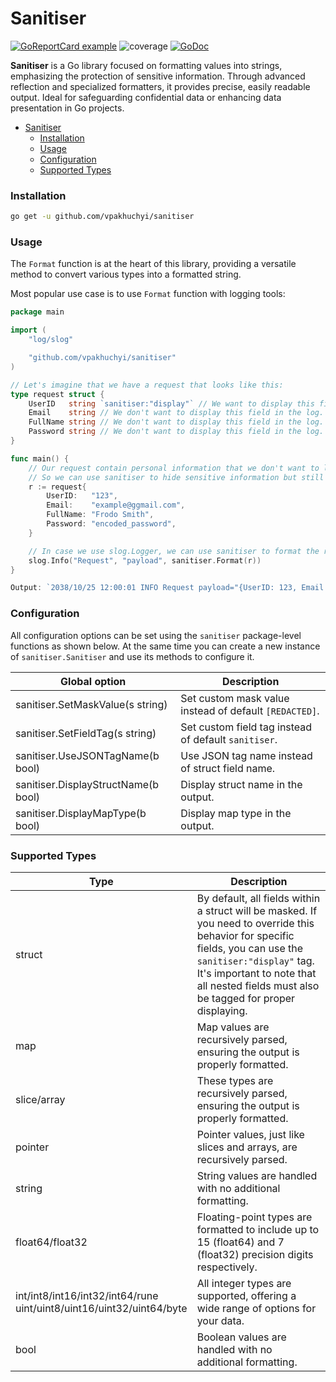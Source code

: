 # Sanitiser

[![GoReportCard example](https://goreportcard.com/badge/github.com/vpakhuchyi/sanitiser)](https://goreportcard.com/report/github.com/vpakhuchyi/sanitiser)
![coverage](https://raw.githubusercontent.com/vpakhuchyi/sanitiser/badges/.badges/main/coverage.svg)
[![GoDoc](https://godoc.org/github.com/vpakhuchyi/sanitiser?status.svg)](https://godoc.org/github.com/vpakhuchyi/sanitiser)

**Sanitiser** is a Go library focused on formatting values into strings, emphasizing the protection
of sensitive information. Through advanced reflection and specialized formatters, it provides precise,
easily readable output. Ideal for safeguarding confidential data or enhancing data presentation in Go projects.

<!-- TOC -->

* [Sanitiser](#sanitiser)
    * [Installation](#installation)
    * [Usage](#usage)
    * [Configuration](#configuration)
    * [Supported Types](#supported-types)

<!-- TOC -->

### Installation

```bash
go get -u github.com/vpakhuchyi/sanitiser
```

### Usage

The `Format` function is at the heart of this library, providing a versatile method to convert various types into a
formatted string.

Most popular use case is to use `Format` function with logging tools:

```go
package main

import (
	"log/slog"

	"github.com/vpakhuchyi/sanitiser"
)

// Let's imagine that we have a request that looks like this:
type request struct {
	UserID   string `sanitiser:"display"` // We want to display this field in the log.
	Email    string // We don't want to display this field in the log.
	FullName string // We don't want to display this field in the log.
	Password string // We don't want to display this field in the log.
}

func main() {
	// Our request contain personal information that we don't want to log.
	// So we can use sanitiser to hide sensitive information but still be able to log the request.
	r := request{
		UserID:   "123",
		Email:    "example@ggmail.com",
		FullName: "Frodo Smith",
		Password: "encoded_password",
	}

	// In case we use slog.Logger, we can use sanitiser to format the request before logging it.
	slog.Info("Request", "payload", sanitiser.Format(r))
}

Output: `2038/10/25 12:00:01 INFO Request payload="{UserID: 123, Email: [******], FullName: [******], Password: [******]}"`

```

### Configuration

All configuration options can be set using the `sanitiser` package-level functions as shown below.
At the same time you can create a new instance of `sanitiser.Sanitiser` and use its methods to configure it.

| Global option                       | Description                                            |
|-------------------------------------|--------------------------------------------------------|
| sanitiser.SetMaskValue(s string)    | Set custom mask value instead of default `[REDACTED]`. |
| sanitiser.SetFieldTag(s string)     | Set custom field tag instead of default `sanitiser`.   |
| sanitiser.UseJSONTagName(b bool)    | Use JSON tag name instead of struct field name.        |
| sanitiser.DisplayStructName(b bool) | Display struct name in the output.                     |
| sanitiser.DisplayMapType(b bool)    | Display map type in the output.                        |

### Supported Types

| Type                                                                     | Description                                                                                                                                                                                                                                           |
|--------------------------------------------------------------------------|-------------------------------------------------------------------------------------------------------------------------------------------------------------------------------------------------------------------------------------------------------|
| struct                                                                   | By default, all fields within a struct will be masked. If you need to override this behavior for specific fields, you can use the `sanitiser:"display"` tag. It's important to note that all nested fields must also be tagged for proper displaying. |
| map                                                                      | Map values are recursively parsed, ensuring the output is properly formatted.                                                                                                                                                                         |
| slice/array                                                              | These types are recursively parsed, ensuring the output is properly formatted.                                                                                                                                                                        |
| pointer                                                                  | Pointer values, just like slices and arrays, are recursively parsed.                                                                                                                                                                                  |
| string                                                                   | String values are handled with no additional formatting.                                                                                                                                                                                              |
| float64/float32                                                          | Floating-point types are formatted to include up to 15 (float64) and 7 (float32) precision digits respectively.                                                                                                                                       |
| int/int8/int16/int32/int64/rune<br/>uint/uint8/uint16/uint32/uint64/byte | All integer types are supported, offering a wide range of options for your data.                                                                                                                                                                      |
| bool                                                                     | Boolean values are handled with no additional formatting.                                                                                                                                                                                             |
